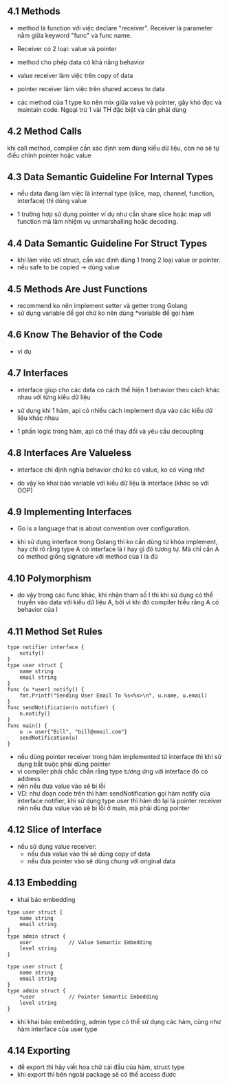 ## 4.1 Methods

- method là function với việc declare "receiver". Receiver là parameter nằm giữa keyword "func" và func name. 
- Receiver có 2 loại: value và pointer
- method cho phép data có khả năng behavior

- value receiver làm việc trên copy of data
- pointer receiver làm việc trên shared access to data
- các method của 1 type ko nên mix giữa value và pointer, gây khó đọc và maintain code. Ngoại trừ 1 vài TH đặc biệt và cần phải dùng


## 4.2 Method Calls

khi call method, compiler cần xác định xem đúng kiểu dữ liệu, còn nó sẽ tự điều chỉnh pointer hoặc value


## 4.3 Data Semantic Guideline For Internal Types

- nếu data đang làm việc là internal type (slice, map, channel, function, interface) thì dùng value


- 1 trường hợp sử dụng pointer ví dụ như cần share slice hoặc map với function mà làm nhiệm vụ unmarshalling hoặc decoding.


## 4.4 Data Semantic Guideline For Struct Types

- khi làm việc với struct, cần xác định dùng 1 trong 2 loại value or pointer.
- nếu safe to be copied -> dùng value

## 4.5 Methods Are Just Functions

- recommend ko nên implement setter và getter trong Golang
- sử dụng variable để gọi chứ ko nên dùng \*variable để gọi hàm 

## 4.6 Know The Behavior of the Code
- ví dụ


## 4.7 Interfaces

- interface giúp cho các data có cách thể hiện 1 behavior theo cách khác nhau với từng kiểu dữ liệu 

- sử dụng khi 1 hàm, api có nhiều cách implement dựa vào các kiểu dữ liệu khác nhau

- 1 phần logic trong hàm, api  có thể thay đổi và yêu cầu decoupling 

## 4.8 Interfaces Are Valueless

- interface chỉ định nghĩa behavior chứ ko có value, ko có vùng nhớ

- do vậy ko khai báo variable với kiểu dữ liệu là interface (khác so với OOP)


## 4.9 Implementing Interfaces

- Go is a language that is about convention over configuration.

- khi sử dụng interface trong Golang thì ko cần dùng từ khóa implement, hay chỉ rõ rằng type A có interface là I hay gì đó tương tự. Mà chỉ cần A có method giống signature với method của I là đủ


## 4.10 Polymorphism

- do vậy trong các func khác, khi nhận tham số I thì khi sử dụng có thể truyền vào data với kiểu dữ liệu A, bởi vì khi đó compiler hiểu rằng A có behavior của I


## 4.11 Method Set Rules
```
type notifier interface {
	notify()
}
type user struct {
	name string
	email string
}
func (u *user) notify() {
	fmt.Printf("Sending User Email To %s<%s>\n", u.name, u.email)
}
func sendNotification(n notifier) {
	n.notify()
}
func main() {
	u := user{"Bill", "bill@email.com"}
	sendNotification(u)
}
```

- nếu dùng pointer receiver trong hàm implemented từ interface thì khi sử dụng bắt buộc phải dùng pointer
- vì compiler phải chắc chắn rằng type tương ứng với interface đó có address
- nên nếu đưa value vào sẽ bị lỗi
- VD: như đoạn code trên thì hàm sendNotification gọi hàm notify của interface notifier, khi sử dụng type user thì hàm đó lại là pointer receiver nên nếu đưa value vào sẽ bị lỗi ở main, mà phải dùng pointer


## 4.12 Slice of Interface

- nếu sử dụng value receiver:
	- nếu đưa value vào thì sẽ dùng copy of data
	- nếu đưa pointer vào sẽ dùng chung với original data


## 4.13 Embedding
- khai báo embedding
```
type user struct {
	name string
	email string
}
type admin struct {
	user			// Value Semantic Embedding
	level string
}
```

```
type user struct {
	name string
	email string
}
type admin struct {
	*user			// Pointer Semantic Embedding
	level string
}
```

- khi khai báo embedding, admin type có thể sử dụng các hàm, cũng như hàm interface của user type


## 4.14 Exporting

- để export thì hãy viết hoa chữ cái đầu của hàm, struct type
- khi export thì bên ngoài package sẽ có thể access được
